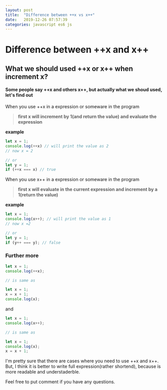 ```yaml
---
layout: post
title:  "Difference between ++x vs x++"
date:   2019-12-26 07:57:39
categories: javascript es6 js
---
```


# **Difference between ++x and x++**

## What we should used ++x or x++ when increment x?

#### Some people say ++x and others x++, but actually what we shoud used, let's find out


When you use ++x in a expression or someware in the program
> **first x will increment by 1(and return the value) and evaluate the expression**

**example**

```js
let x = 1;
console.log(++x) // will print the value as 2
// now x = 2

// or
let y = 1;
if (++x === x) // true
```

When  you use x++ in a expression or someware in the program
> **first x will evaluate in the current expression and increment by a 1(return the value)**

**example**

```js
let x = 1;
console.log(x++); // will print the value as 1
// now x =2

// or
let y = 1;
if (y++ === y); // false
```

### **Further more**

```js
let x = 1;
console.log(++x);

// is same as

let x = 1;
x = x + 1;
console.log(x);
```

and

```js
let x = 1;
console.log(x++);

// is same as

let x = 1;
console.log(x);
x = x + 1;
```

I'm pretty sure that there are cases where you need to use ++x and x++. But, I think it is better to write full expression(rather shortend), because is more readable and understaderble.

Feel free to put comment if you have any questions.